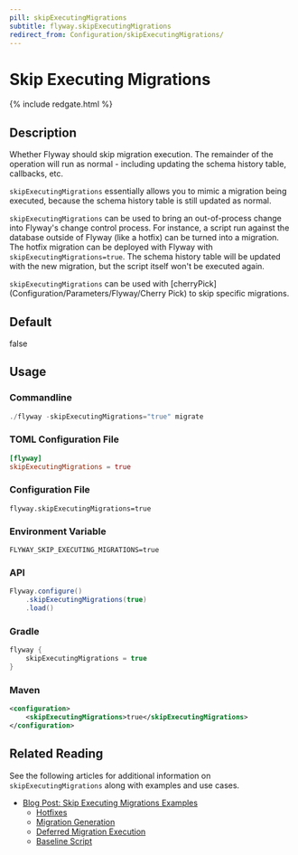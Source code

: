```yaml
---
pill: skipExecutingMigrations
subtitle: flyway.skipExecutingMigrations
redirect_from: Configuration/skipExecutingMigrations/
---
```


# Skip Executing Migrations
{% include redgate.html %}

## Description
Whether Flyway should skip migration execution. The remainder of the operation will run as normal - including updating the schema history table, callbacks, etc.

`skipExecutingMigrations` essentially allows you to mimic a migration being executed, because the schema history table is still updated as normal.

`skipExecutingMigrations` can be used to bring an out-of-process change into Flyway's change control process. For instance, a script run against the database outside of Flyway (like a hotfix) can be turned into a migration. The hotfix migration can be deployed with Flyway with `skipExecutingMigrations=true`. The schema history table will be updated with the new migration, but the script itself won't be executed again.

`skipExecutingMigrations` can be used with [cherryPick](Configuration/Parameters/Flyway/Cherry Pick) to skip specific migrations.

## Default
false

## Usage

### Commandline
```powershell
./flyway -skipExecutingMigrations="true" migrate
```

### TOML Configuration File
```toml
[flyway]
skipExecutingMigrations = true
```

### Configuration File
```properties
flyway.skipExecutingMigrations=true
```

### Environment Variable
```properties
FLYWAY_SKIP_EXECUTING_MIGRATIONS=true
```

### API
```java
Flyway.configure()
    .skipExecutingMigrations(true)
    .load()
```

### Gradle
```groovy
flyway {
    skipExecutingMigrations = true
}
```

### Maven
```xml
<configuration>
    <skipExecutingMigrations>true</skipExecutingMigrations>
</configuration>
```

## Related Reading

See the following articles for additional information on `skipExecutingMigrations` along with examples and use cases.

- [Blog Post: Skip Executing Migrations Examples](https://flywaydb.org/blog/skipExecutingMigrations)
    - [Hotfixes](https://flywaydb.org/blog/skipExecutingMigrations#hotfixes)
    - [Migration Generation](https://flywaydb.org/blog/skipExecutingMigrations#migration-generation)
    - [Deferred Migration Execution](https://flywaydb.org/blog/skipExecutingMigrations#deferred-migration-execution)
    - [Baseline Script](https://flywaydb.org/blog/skipExecutingMigrations#intermediate-baseline)
